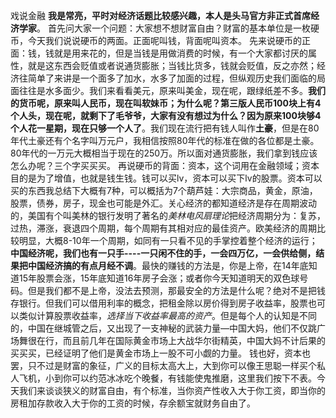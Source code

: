 戏说金融
**我是常亮，平时对经济话题比较感兴趣，本人是头马官方非正式首席经济学家**。
首先问大家一个问题：大家想不想财富自由？财富的基本单位是一枚硬币，今天我们说说硬币的两面。正面呢叫钱，背面呢叫资本。
先来说硬币的正面：钱，钱就是用来花的，但是当钱是用做消费的时候，有一个大家都讨厌的属性，就是这东西会贬值或者说通货膨胀；当钱比货多，钱就会贬值，反之亦然；经济往简单了来讲是一个面多了加水，水多了加面的过程，但纵观历史我们面临的局面往往是水多面少。我们来看看美元，原来叫美金，现在呢，跟绿纸差不多。**我们的货币呢，原来叫人民币，现在叫软妹币；为什么呢？第三版人民币100块上有4个人头，现在呢，就剩下了毛爷爷，大家有没有想过为什么？因为原来100块够4个人花一星期，现在只够一个人了**。我们现在流行把有钱人叫作**土豪**，但是在80年代土豪还有个名字叫万元户，我相信按照80年代的标准在做的各位都是土豪。80年代的一万元大概相当于现在的250万。所以面对通货膨胀，我们拿到钱应该怎么办呢？三个字买买买。
再说硬币的背面：资本，这个词用在金融领域；资本目的是为了增值，也就是钱生钱。钱可以买lv，资本可以买下lv的股票。资本可以买的东西我总结下大概有7种，可以概括为7个葫芦娃：大宗商品，黄金，原油，股票，债券，房子，现金也可能是外汇。关心经济的都知道经济是存在周期波动的，美国有个叫美林的银行发明了著名的*美林电风扇理论*把经济周期分为：复苏，过热，滞涨，衰退四个周期，每个周期有其相对应的最佳资产。欧美经济的周期比较明显，大概8-10年一个周期，如同有一只看不见的手掌控着整个经济的运行；**中国经济呢，我们也有一只手----一只闲不住的手，一会四万亿，一会供给侧，结果把中国经济搞的有点月经不调**。最快的赚钱的方法是，你是上帝，在14年底知道15年股票会涨，15年底知道16年房子会涨；或者你今天知道明天的双色球号码。但是我们都不是上帝，没法去预测，那最安全的方法是什么呢？绝对不是把钱存银行。但我们可以借用利率的概念，把租金除以房价得到房子收益率，股票也可以类似计算股票收益率，*选择当下收益率最高的资产*。但是每个人的认知是不同的，中国在继城管之后，又出现了一支神秘的武装力量—中国大妈，他们不仅跳广场舞很在行，而且前几年在国际黄金市场上大战华尔街精英，中国大妈不计后果的买买买，已经证明了他们是黄金市场上一股不可小觑的力量。
钱也好，资本也罢，只不过是财富的象征，广义的目标太高大上，大到你可以像王思聪一样买个私人飞机，小到你可以约范冰冰吃个晚餐，有钱能使鬼推磨，这里我们按下不表。今天我们来谈谈狭义的财富自由，有个标准，当你资产性收入大于你工资，即当你的房租加存款收入大于你的工资的时候，存余额宝就财务自由了。
